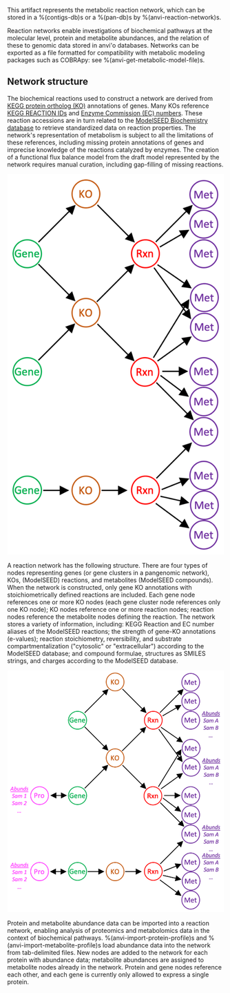 This artifact represents the metabolic reaction network, which can be stored in a %(contigs-db)s or a %(pan-db)s by %(anvi-reaction-network)s.

Reaction networks enable investigations of biochemical pathways at the molecular level, protein and metabolite abundances, and the relation of these to genomic data stored in anvi'o databases. Networks can be exported as a file formatted for compatibility with metabolic modeling packages such as COBRApy: see %(anvi-get-metabolic-model-file)s.

## Network structure

The biochemical reactions used to construct a network are derived from [KEGG protein ortholog (KO)](https://www.genome.jp/kegg/ko.html) annotations of genes. Many KOs reference [KEGG REACTION IDs](https://www.genome.jp/kegg/reaction/) and [Enzyme Commission (EC) numbers](https://www.enzyme-database.org/class.php). These reaction accessions are in turn related to the [ModelSEED Biochemistry database](https://github.com/ModelSEED/ModelSEEDDatabase) to retrieve standardized data on reaction properties. The network's representation of metabolism is subject to all the limitations of these references, including missing protein annotations of genes and imprecise knowledge of the reactions catalyzed by enzymes. The creation of a functional flux balance model from the draft model represented by the network requires manual curation, including gap-filling of missing reactions.

![The basic structure of a reaction network](../images/png/network_basic.png)

A reaction network has the following structure. There are four types of nodes representing genes (or gene clusters in a pangenomic network), KOs, (ModelSEED) reactions, and metabolites (ModelSEED compounds). When the network is constructed, only gene KO annotations with stoichiometrically defined reactions are included. Each gene node references one or more KO nodes (each gene cluster node references only one KO node); KO nodes reference one or more reaction nodes; reaction nodes reference the metabolite nodes defining the reaction. The network stores a variety of information, including: KEGG Reaction and EC number aliases of the ModelSEED reactions; the strength of gene-KO annotations (e-values); reaction stoichiometry, reversibility, and substrate compartmentalization ("cytosolic" or "extracellular") according to the ModelSEED database; and compound formulae, structures as SMILES strings, and charges according to the ModelSEED database.

![The structure of a reaction network with imported protein and metabolite abundances](../images/png/network_abunds.png)

Protein and metabolite abundance data can be imported into a reaction network, enabling analysis of proteomics and metabolomics data in the context of biochemical pathways. %(anvi-import-protein-profile)s and %(anvi-import-metabolite-profile)s load abundance data into the network from tab-delimited files. New nodes are added to the network for each protein with abundance data; metabolite abundances are assigned to metabolite nodes already in the network. Protein and gene nodes reference each other, and each gene is currently only allowed to express a single protein.
